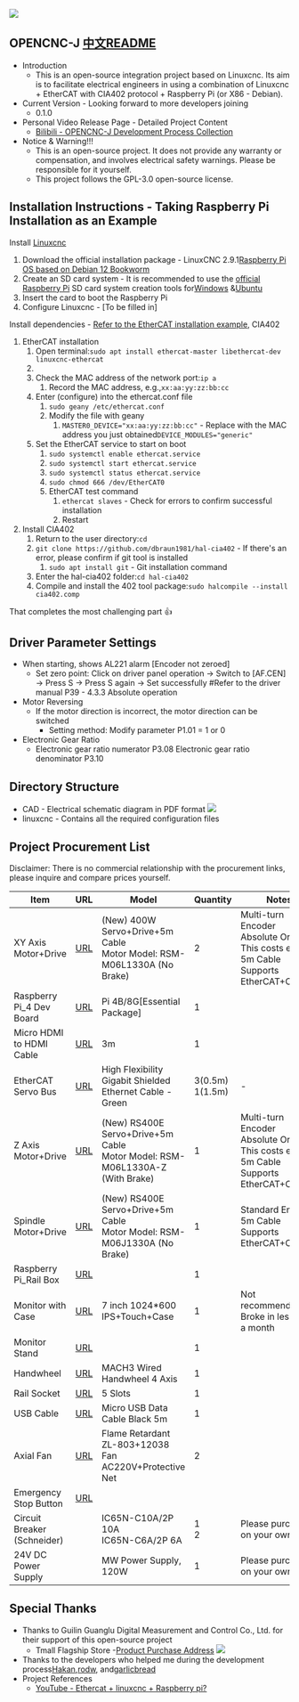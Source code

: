 ![](/Picture/machine.jpg)

## **OPENCNC-J**  [中文README](/README.MD)

* Introduction
  * This is an open-source integration project based on Linuxcnc. Its aim is to facilitate electrical engineers in using a combination of Linuxcnc + EtherCAT with CIA402 protocol + Raspberry Pi (or X86 - Debian).
* Current Version - Looking forward to more developers joining
  * 0.1.0
* Personal Video Release Page - Detailed Project Content
  * [Bilibili - OPENCNC-J Development Process Collection](https://space.bilibili.com/341589947/channel/collectiondetail?sid=1918828)
* Notice & Warning!!!
  * This is an open-source project. It does not provide any warranty or compensation, and involves electrical safety warnings. Please be responsible for it yourself.
  * This project follows the GPL-3.0 open-source license.

## **Installation Instructions - Taking Raspberry Pi Installation as an Example**

Install [Linuxcnc](https://linuxcnc.org/)

1. Download the official installation package - LinuxCNC 2.9.1[Raspberry Pi OS based on Debian 12 Bookworm](https://www.linuxcnc.org/iso/linuxcnc-2.9.1-bookworm-rpi4.img.xz)
2. Create an SD card system - It is recommended to use the [official Raspberry Pi](https://www.raspberrypi.com/software/) SD card system creation tools for[Windows](https://downloads.raspberrypi.org/imager/imager_latest.exe) &[Ubuntu](https://downloads.raspberrypi.org/imager/imager_latest_amd64.deb)
3. Insert the card to boot the Raspberry Pi
4. Configure Linuxcnc - [To be filled in]

Install dependencies - [Refer to the EtherCAT installation example](https://forum.linuxcnc.org/ethercat/45336-ethercat-installation-from-repositories-how-to-step-by-step), CIA402

1. EtherCAT installation
   1. Open terminal:`sudo apt install ethercat-master libethercat-dev linuxcnc-ethercat`
   2.
   3. Check the MAC address of the network port:`ip a`
      1. Record the MAC address, e.g.,`xx:aa:yy:zz:bb:cc`
   4. Enter (configure) into the ethercat.conf file
      1. `sudo geany /etc/ethercat.conf`
      2. Modify the file with geany
         1. `MASTER0_DEVICE="xx:aa:yy:zz:bb:cc"` - Replace with the MAC address you just obtained`DEVICE_MODULES="generic"`
   5. Set the EtherCAT service to start on boot
      1. `sudo systemctl enable ethercat.service`
      2. `sudo systemctl start ethercat.service`
      3. `sudo systemctl status ethercat.service`
      4. `sudo chmod 666 /dev/EtherCAT0`
      5. EtherCAT test command
         1. `ethercat slaves` - Check for errors to confirm successful installation
         2. Restart
2. Install CIA402
   1. Return to the user directory:`cd`
   2. `git clone https://github.com/dbraun1981/hal-cia402` - If there's an error, please confirm if git tool is installed
      1. `sudo apt install git` - Git installation command
   3. Enter the hal-cia402 folder:`cd hal-cia402`
   4. Compile and install the 402 tool package:`sudo halcompile --install cia402.comp`

That completes the most challenging part 👍

## **Driver Parameter Settings**

* When starting, shows AL221 alarm [Encoder not zeroed]
  * Set zero point: Click on driver panel operation → Switch to [AF.CEN] → Press S → Press S again → Set successfully #Refer to the driver manual P39 - 4.3.3 Absolute operation
* Motor Reversing
  * If the motor direction is incorrect, the motor direction can be switched
    * Setting method: Modify parameter P1.01 = 1 or 0
* Electronic Gear Ratio
  * Electronic gear ratio numerator P3.08 Electronic gear ratio denominator P3.10

## **Directory Structure**

* CAD - Electrical schematic diagram in PDF format
![](/Picture/CAD.png)
* linuxcnc - Contains all the required configuration files

## **Project Procurement List**

Disclaimer: There is no commercial relationship with the procurement links, please inquire and compare prices yourself.


| Item                        | URL                                                                                                                                                                             | Model                                                                           | Quantity            | Notes                                                                                                |
| ----------------------------- | --------------------------------------------------------------------------------------------------------------------------------------------------------------------------------- | --------------------------------------------------------------------------------- | --------------------- | ------------------------------------------------------------------------------------------------------ |
| XY Axis Motor+Drive         | [URL](https://detail.tmall.com/item.htm?id=651348933042&spm=2015.23436601.0.0)                                                                                                  | (New) 400W Servo+Drive+5m Cable<br/>Motor Model: RSM-M06L1330A (No Brake)       | 2                   | Multi-turn Encoder<br/>Absolute Origin!!! This costs extra<br/>5m Cable<br/>Supports EtherCAT+CIA402 |
| Raspberry Pi_4 Dev Board    | [URL](https://detail.tmall.com/item.htm?abbucket=2&id=608798378397&ns=1&skuId=4551930747475&spm=a230r.1.14.43.2fad28eea6m3ZB)                                                   | Pi 4B/8G[Essential Package]                                                     | 1                   |                                                                                                      |
| Micro HDMI to HDMI Cable    | [URL](https://detail.tmall.com/item.htm?abbucket=2&id=658377041318&ns=1&skuId=4747932408936&spm=a230r.1.14.7.399d1c02A92EDD)                                                    | 3m                                                                              | 1                   |                                                                                                      |
| EtherCAT Servo Bus          | [URL](https://detail.tmall.com/item.htm?abbucket=2&id=674202033100&ns=1&sku_properties=1627207:21423176984&spm=a230r.1.14.1.4e83345adWD5Zj)                                     | High Flexibility Gigabit Shielded Ethernet Cable - Green                        | 3(0.5m)<br/>1(1.5m) | -                                                                                                    |
| Z Axis Motor+Drive          | [URL](https://detail.tmall.com/item.htm?id=651348933042&spm=2015.23436601.0.0&skuId=4870002170807)                                                                              | (New) RS400E Servo+Drive+5m Cable<br/>Motor Model: RSM-M06L1330A-Z (With Brake) | 1                   | Multi-turn Encoder<br/>Absolute Origin!!! This costs extra<br/>5m Cable<br/>Supports EtherCAT+CIA402 |
| Spindle Motor+Drive         | [URL](https://detail.tmall.com/item.htm?id=651348933042&spm=2015.23436601.0.0&skuId=4870002170807)                                                                              | (New) RS400E Servo+Drive+5m Cable<br/>Motor Model: RSM-M06J1330A (No Brake)     | 1                   | Standard Encoder<br/>5m Cable<br/>Supports EtherCAT+CIA402                                           |
| Raspberry Pi_Rail Box       | [URL](https://item.taobao.com/item.htm?spm=a230r.1.14.7.ae487264WDE38q&id=663400858369&ns=1&abbucket=2#detail)                                                                  |                                                                                 | 1                   |                                                                                                      |
| Monitor with Case           | [URL](https://detail.tmall.com/item.htm?id=666450227637&skuId=5093251227751&spm=pc_detail.27183998.202208.1.705a7dd62FFPiD)                                                     | 7 inch 1024*600 IPS+Touch+Case                                                  | 1                   | Not recommended,<br/>Broke in less than a month                                                      |
| Monitor Stand               | [URL](https://detail.tmall.com/item.htm?abbucket=17&id=687974425740&rn=c8d5c0a97e71825d8e11d5a7d7fd0f17&spm=a1z10.5-b.w4011-23875343074.107.14993b2bXRLXEy&skuId=4901270192689) |                                                                                 | 1                   |                                                                                                      |
| Handwheel                   | [URL](https://item.taobao.com/item.htm?spm=a21n57.1.0.0.10a6523cQWLmki&id=45130365561&ns=1&abbucket=0#detail)                                                                   | MACH3 Wired Handwheel 4 Axis                                                    | 1                   |                                                                                                      |
| Rail Socket                 | [URL](https://detail.tmall.com/item.htm?abbucket=2&id=677701080516&ns=1&spm=a21n57.1.0.0.162c523chCpKY3&skuId=5038263790059)                                                    | 5 Slots                                                                         | 1                   |                                                                                                      |
| USB Cable                   | [URL](https://item.taobao.com/item.htm?spm=a21n57.1.0.0.19d6523c0w91YJ&id=542169862221&ns=1&abbucket=2#detail)                                                                  | Micro USB Data Cable Black 5m                                                   | 1                   |                                                                                                      |
| Axial Fan                   | [URL](https://detail.tmall.com/item.htm?abbucket=2&id=658927980547&ns=1&skuId=4759805705081&spm=a21n57.1.0.0.6a79523cvWfTb0)                                                    | Flame Retardant ZL-803+12038 Fan AC220V+Protective Net                          | 2                   |                                                                                                      |
| Emergency Stop Button       | [URL](https://detail.tmall.com/item.htm?abbucket=2&id=552913814211&ns=1&spm=a21n57.1.0.0.347b523ctQ5vgw)                                                                        |                                                                                 |                     |                                                                                                      |
| Circuit Breaker (Schneider) |                                                                                                                                                                                 | IC65N-C10A/2P 10A<br/>IC65N-C6A/2P 6A                                           | 1<br/>2             | Please purchase on your own                                                                          |
| 24V DC Power Supply         |                                                                                                                                                                                 | MW Power Supply, 120W                                                           | 1                   | Please purchase on your own                                                                          |

## Special Thanks

* Thanks to Guilin Guanglu Digital Measurement and Control Co., Ltd. for their support of this open-source project
  * Tmall Flagship Store -[Product Purchase Address](https://guanglujj.tmall.com/shop/view_shop.htm?spm=a21n57.1.0.0.396d523cnfFegq&appUid=RAzN8HWJMBXJctTqz11nosKY98Wm2AwEqKJEpqoPs9YQHKEVNDc)
  ![](/Picture/guilinguanglu.png)
* Thanks to the developers who helped me during the development process[Hakan](https://forum.linuxcnc.org/cb-profile/22448-hakan),[rodw](https://forum.linuxcnc.org/cb-profile/rodw), and[garlicbread](https://forum.linuxcnc.org/cb-profile/garlicbread)
* Project References
  * [YouTube - Ethercat + linuxcnc + Raspberry pi?](https://www.youtube.com/watch?v=NQ-HnrusGJo&t=16s)
